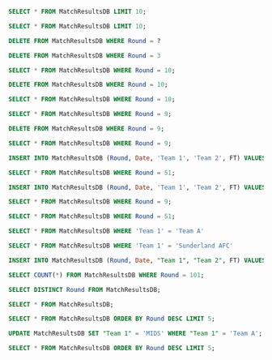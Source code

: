 ```sql
SELECT * FROM MatchResultsDB LIMIT 10;
```

```sql
SELECT * FROM MatchResultsDB LIMIT 10;
```

```sql
DELETE FROM MatchResultsDB WHERE Round = ?
```

```sql
DELETE FROM MatchResultsDB WHERE Round = 3
```

```sql
SELECT * FROM MatchResultsDB WHERE Round = 10;
```

```sql
DELETE FROM MatchResultsDB WHERE Round = 10;
```

```sql
SELECT * FROM MatchResultsDB WHERE Round = 10;
```

```sql
SELECT * FROM MatchResultsDB WHERE Round = 9;
```

```sql
DELETE FROM MatchResultsDB WHERE Round = 9;
```

```sql
SELECT * FROM MatchResultsDB WHERE Round = 9;
```

```sql
INSERT INTO MatchResultsDB (Round, Date, 'Team 1', 'Team 2', FT) VALUES (?, ?, ?, ?, ?);
```

```sql
SELECT * FROM MatchResultsDB WHERE Round = 51;
```

```sql
INSERT INTO MatchResultsDB (Round, Date, 'Team 1', 'Team 2', FT) VALUES (?, ?, ?, ?, ?);
```

```sql
SELECT * FROM MatchResultsDB WHERE Round = 9;
```

```sql
SELECT * FROM MatchResultsDB WHERE Round = 51;
```

```sql
SELECT * FROM MatchResultsDB WHERE 'Team 1' = 'Team A'
```

```sql
SELECT * FROM MatchResultsDB WHERE 'Team 1' = 'Sunderland AFC'
```

```sql
INSERT INTO MatchResultsDB (Round, Date, "Team 1", "Team 2", FT) VALUES (101, '2024-10-24', 'Team A', 'Team B', '2-1');
```

```sql
SELECT COUNT(*) FROM MatchResultsDB WHERE Round = 101;
```

```sql
SELECT DISTINCT Round FROM MatchResultsDB;
```

```sql
SELECT * FROM MatchResultsDB;
```

```sql
SELECT * FROM MatchResultsDB ORDER BY Round DESC LIMIT 5;
```

```sql
UPDATE MatchResultsDB SET "Team 1" = 'MIDS' WHERE "Team 1" = 'Team A';
```

```sql
SELECT * FROM MatchResultsDB ORDER BY Round DESC LIMIT 5;
```


